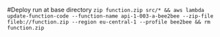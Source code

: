 #Deploy
run at base directory `zip function.zip src/* && aws lambda update-function-code --function-name api-1-003-a-bee2bee --zip-file fileb://function.zip --region eu-central-1 --profile bee2bee && rm function.zip`